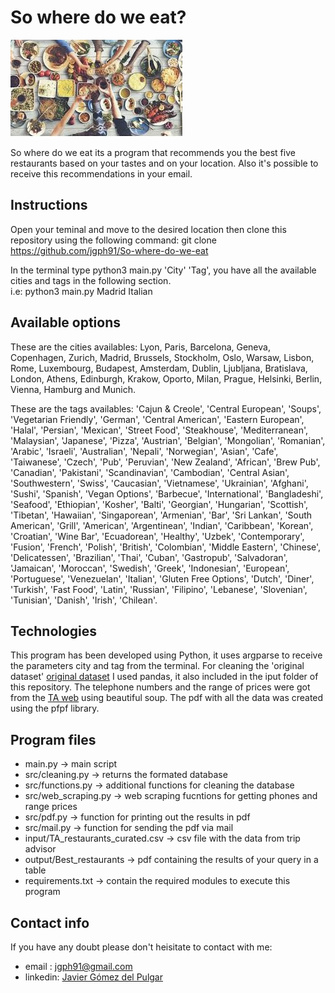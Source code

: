 # So where do we eat?

<a href="https://github.com/jgph91"><img align:center src="./input/food.jpeg" title="Food variety" alt="Food variety"></a>
<!-- [![Best restaurants](./input/food.jpeg)](https://github.com/jgph91) -->

So where do we eat its a program that recommends you the best five restaurants based on your tastes and on your location. Also it's possible to receive this recommendations in your email.

## Instructions

Open your teminal and move to the desired location then clone this repository using the following command: git clone https://github.com/jgph91/So-where-do-we-eat  

In the terminal type python3 main.py 'City' 'Tag', you have all the available cities and tags in the following section.  
i.e: python3 main.py Madrid Italian

## Available options

These are the cities availables: Lyon, Paris, Barcelona, Geneva, Copenhagen, Zurich, Madrid, Brussels, Stockholm, Oslo, Warsaw, Lisbon, Rome, Luxembourg, Budapest, Amsterdam, Dublin, Ljubljana, Bratislava, London, Athens, Edinburgh, Krakow, Oporto, Milan, Prague, Helsinki, Berlin, Vienna, Hamburg and Munich.   

These are the tags availables: 'Cajun & Creole', 'Central European', 'Soups', 'Vegetarian Friendly', 'German', 'Central American', 'Eastern European', 'Halal', 'Persian', 'Mexican', 'Street Food', 'Steakhouse', 'Mediterranean', 'Malaysian', 'Japanese', 'Pizza', 'Austrian', 'Belgian', 'Mongolian', 'Romanian', 'Arabic', 'Israeli', 'Australian', 'Nepali', 'Norwegian', 'Asian', 'Cafe', 'Taiwanese', 'Czech', 'Pub', 'Peruvian', 'New Zealand', 'African', 'Brew Pub', 'Canadian', 'Pakistani', 'Scandinavian', 'Cambodian', 'Central Asian', 'Southwestern', 'Swiss', 'Caucasian', 'Vietnamese', 'Ukrainian', 'Afghani', 'Sushi', 'Spanish', 'Vegan Options', 'Barbecue', 'International', 'Bangladeshi', 'Seafood', 'Ethiopian', 'Kosher', 'Balti', 'Georgian', 'Hungarian', 'Scottish', 'Tibetan', 'Hawaiian', 'Singaporean', 'Armenian', 'Bar', 'Sri Lankan', 'South American', 'Grill', 'American', 'Argentinean', 'Indian', 'Caribbean', 'Korean', 'Croatian', 'Wine Bar', 'Ecuadorean', 'Healthy', 'Uzbek', 'Contemporary', 'Fusion', 'French', 'Polish', 'British', 'Colombian', 'Middle Eastern', 'Chinese', 'Delicatessen', 'Brazilian', 'Thai', 'Cuban', 'Gastropub', 'Salvadoran', 'Jamaican', 'Moroccan', 'Swedish', 'Greek', 'Indonesian', 'European', 'Portuguese', 'Venezuelan', 'Italian', 'Gluten Free Options', 'Dutch', 'Diner', 'Turkish', 'Fast Food', 'Latin', 'Russian', 'Filipino', 'Lebanese', 'Slovenian', 'Tunisian', 'Danish', 'Irish', 'Chilean'.

## Technologies

This program has been developed using Python, it uses argparse to receive the parameters city and tag from the terminal.
For cleaning the 'original dataset' <a href="https://www.kaggle.com/damienbeneschi/krakow-ta-restaurans-data-raw">original dataset</a> I used pandas, it also included in the iput folder of this repository.
The telephone numbers and the range of prices were got from the <a href="https://www.tripadvisor.com">TA web</a> using beautiful soup.
The pdf with all the data was created using the pfpf library.

## Program files

- main.py -> main script  
- src/cleaning.py -> returns the formated database  
- src/functions.py -> additional functions for cleaning the database  
- src/web_scraping.py -> web scraping fucntions for getting phones and range prices  
- src/pdf.py -> function for printing out the results in pdf  
- src/mail.py -> function for sending the pdf via mail  
- input/TA_restaurants_curated.csv -> csv file with the data from trip advisor  
- output/Best_restaurants -> pdf containing the results of your query in a table
- requirements.txt -> contain the required modules to execute this program  

## Contact info

If you have any doubt please don't heisitate to contact with me:

- email : jgph91@gmail.com
- linkedin:  <a href="https://www.linkedin.com/in/javier-gomez-del-pulgar/?locale=en_US">Javier Gómez del Pulgar</a>

